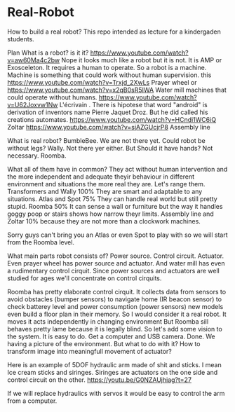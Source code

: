 # Real-Robot
How to build a real robot?
This repo intended as lecture for a kindergaden students.

Plan
 What is a robot?
 is it it? https://www.youtube.com/watch?v=aw60Ma4c2bw
 Nope it looks much like a robot but it is not. It is AMP or Exosceleton. It requires a human to operate.
 So a robot is a machine. Machine is something that could work without human supervision.
 this https://www.youtube.com/watch?v=Trxjd_2XwLs Prayer wheel
 or https://www.youtube.com/watch?v=x2qB0sR5IWA Water mill
 machines that could operate without humans.
 https://www.youtube.com/watch?v=U62Joxvw1Nw   L'écrivain . There is hipotese that word "android" is derivation of inventors name Pierre Jaquet Droz. But he did called his creations automates.
 https://www.youtube.com/watch?v=HCndi1WC6iQ Zoltar
 https://www.youtube.com/watch?v=sjAZGUcjrP8 Assembly line
 
 What is real robot? BumbleBee. We are not there yet.
 Could robot be without legs? Wally. Not there yer either. But
 Should it have hands? Not necessary. Roomba.
 
 What all of them have in common? They act without human intervention and the more independent and adequate theyir behaviour in different environment and situations the more real they are. Let's range them.
 Transformers and Wally 100% They are smart and adaptable to any situations.
 Atlas and Spot 75% They can handle real world but still pretty stupid.
 Roomba 50% It can sense a wall or furniture but the way it handles goggy poop or stairs shows how narrow theyr limits. 
 Assembly line and Zoltar 10% because they are not more than a clockwork machines.
  
 Sorry guys can't bring you an Atlas or even Spot to play with so we will start from the Roomba level. 
 
 What main parts robot consists of?
 Power source.
 Control circuit.
 Actuator.
 Even prayer wheel has power source and actuator. And water mill has even a rudimentary control cirquit.
 Since power sources and actuators are well studied for ages we'll concentrate on control cirquits.
 
 Roomba has pretty elaborate control cirquit. It collects data from sensors to avoid obstacles (bumper sensors) to navigate home (IR beacon sensor) to check batterey level and power consumption (power sensors) new models even build a floor plan in their memory. So I would consider it a real robot. It moves it acts independently in changing environment But Roomba sill behaves pretty lame because it is legally blind.
 So let's add some vision to the system. It is easy to do. Get a computer and USB camera. Done. We having a picture of the environment. But what to do with it? How to transform image into meaningfull movement of actuator?
 
Here is an example of 5DOF hydraulic arm made of shit and sticks. I mean Ice cream sticks and siringes. Siringes are actuators on the one side and control circuit on the other.
https://youtu.be/G0NZAUjhiag?t=27

If we will replace hydraulics with servos it would be easy to control the arm from a computer.

